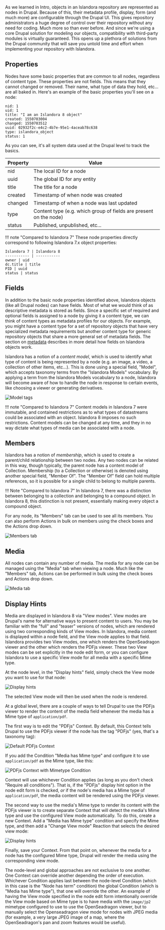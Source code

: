 As we learned in Intro, objects in an Islandora repository are represented as nodes in Drupal.
Because of this, their metadata profile, display, form (and much more) are configurable through
the Drupal UI.  This gives repository administrators a huge degree of control over their repository
without any need for coding. Much more so than ever before. And since we're using a core Drupal
solution for modeling our objects, compatibility with third-party modules is virtually guaranteed.
This opens up a plethora of solutions from the Drupal community that will save you untold time
and effort when implementing your repository with Islandora.

## Properties

Nodes have some basic properties that are common to all nodes, regardless of content type.  These
properties are not fields.  This means that
they cannot changed or removed. Their name, what type of data they hold, etc... are all baked in.
Here's an example of the basic properties you'll see on a node:

```
nid: 1
uid: 1
title: "I am an Islandora 8 object"
created: 1550703004
changed: 1550703512
uuid: 02932f2c-e4c2-4b7e-95e1-4aceab78c638
type: islandora_object
status: 1
```

As you can see, it's all system data used at the Drupal level to track the basics.

Property | Value
------------ | -------------
nid | The local ID for a node
uuid | The global ID for any entity
title | The title for a node
created | Timestamp of when node was created
changed | Timestamp of when a node was last updated
type | Content type (e.g. which group of fields are present on the node)
status | Published, unpublished, etc...

!!! note "Compared to Islandora 7"
    These node properties directly correspond to following Islandora 7.x object properties:

    Islandora 7 | Islandora 8
    ----------- | -----------
    owner | uid
    dc.title | title
    PID | uuid
    status | status

## Fields

In addition to the basic node properties identified above, Islandora objects (like all Drupal nodes) can have fields.
Most of what we would think of as descriptive metadata is stored as fields. Since a specific set of required and optional
fields is assigned to a node by giving it a content type, we can think of content types as metadata profiles for our objects.
For example, you might have a content type for a set of repository objects that have very specialized metadata requirements but
another content type for generic repository objects that share a more general set of metadata fields.
The section on [metadata](metadata.md) describes in more detail how fields on Islandora objects work.

Islandora has a notion of a _content model_, which is used to identify what type of content is
being represented by a node (e.g. an image, a video, a collection of other items, etc...). This is done
using a special field, "Model", which accepts taxonomy terms from the "Islandora Models" vocabulary.
By applying a term from the Islandora Models vocabulary to a node, Islandora will become aware
of how to handle the node in response to certain events, like choosing a viewer or generating derivatives.

![Model tags](../assets/object_model_tags.png)

!!! note "Compared to Islandora 7"
    Content models in Islandora 7 were immutable, and contained restrictions as to what
    types of datastreams could be associated with an object.  Islandora 8 imposes no such
    restrictions. Content models can be changed at any time, and they in no way dictate what
    types of media can be associated with a node.

## Members

Islandora has a notion of _membership_, which is used to create a parent/child relationship between
two nodes. Any two nodes can be related in this way, though typically, the parent node has a content
model of Collection. Membership (to a Collection or otherwise) is denoted using another special
field, "Member Of".  The "Member Of" field can hold multiple references, so it is possible for a
single child to belong to multiple parents.

!!! Note "Compared to Islandora 7"
    In Islandora 7, there was a distinction between belonging to a collection and belonging to
    a compound object.  In Islandora 8, this distinction is not present, essentially making every object
    a compound object.

For any node, its "Members" tab can be used to see all its members.  You can also perform Actions in
bulk on members using the check boxes and the Actions drop down.

![Members tab](../assets/members-tab.png)

## Media

All nodes can contain any number of media.  The media for any node can be managed using the "Media" tab when viewing a node.  Much like
the "Members" tab, Actions can be performed in bulk using the check boxes and Actions drop down.

![Media tab](../assets/islandora_8_derivatives_sample.png)

## Display Hints

Media are displayed in Islandora 8 via "View modes". View modes are Drupal's name for alternative ways to present content to users. You may be familiar with the "full" and "teaser" versions of nodes, which are rendered using two corresponding kinds of View modes. In Islandora, media content is displayed within a node field, and the View mode applies to that field. Islandora provides two View modes, one which renders the OpenSeadragon viewer and the other which renders the PDFjs viewer. These two View modes can be set explicitly in the node edit form, or you can configure Islandora to use a specific View mode for all media with a specific Mime type.

At the node level, in the "Display hints" field, simply check the View mode you want to use for that node:

![Display hints](../assets/display_hints.png)

The selected View mode will then be used when the node is rendered.

At a global level, there are a couple of ways to tell Drupal to use the PDFjs viewer to render the content of the media field whenever the media has a Mime type of `application/pdf`.

The first way is to edit the "PDFjs" Context. By default, this Context tells Drupal to use the PDFjs viewer if the node has the tag "PDFjs" (yes, that's a taxonomy tag):

![Default PDFjs Context](../assets/pdfjs_context_default.png)

If you add the Condition "Media has Mime type" and configure it to use `application/pdf` as the Mime type, like this:

![PDFjs Context with Mimetype Condition](../assets/pdfjs_context_with_mimetype.png)

Context will use whichever Condition applies (as long as you don't check "Require all conditions"). That is, if the "PDFjs" display hint option in the node edit form is checked, *or* if the node's media has a Mime type of `application/pdf`, the media content will be rendered using the PDFjs viewer.

The second way to use the media's Mime type to render its content with the PDFjs viewer is to create separate Context that will detect the media's Mime type and use the configured View mode automatically. To do this, create a new Context. Add a "Media has Mime type" condition and specify the Mime type, and then add a "Change View mode" Reaction that selects the desired view mode:

![Display hints](../assets/view_mode_context.png)

Finally, save your Context. From that point on, whenever the media for a node has the configured Mime type, Drupal will render the media using the corresponding view mode.

The node-level and global approaches are not exclusive to one another. One Context can override another depending the order of execution. Whichever Condition applies last between the node-level Condition (which in this case is the "Node has term" condition) the global Condition (which is "Media has Mime type"), that one will override the other. An example of having the View mode specified in the node edit form intentionally override the View mode based on Mime type is to have media with the `image/jp2` mimetype configured to use to use the OpenSeadragon viewer, but to manually select the Openseadragon view mode for nodes with JPEG media (for example, a very large JPEG image of a map, where the OpenSeadragon's pan and zoom features would be useful).
